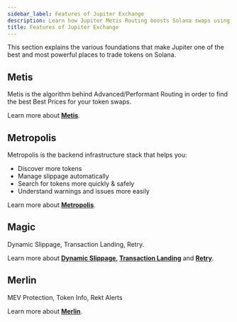 ```yaml
---
sidebar_label: Features of Jupiter Exchange
description: Learn how Jupiter Metis Routing boosts Solana swaps using a unique algorithm for quicker trades, lower slippage, and scalable upgrades.
title: Features of Jupiter Exchange
---
```


This section explains the various foundations that make Jupiter one of the best and most powerful places to trade tokens on Solana.

## Metis

Metis is the algorithm behind Advanced/Performant Routing in order to find the best Best Prices for your token swaps. 

Learn more about **[Metis](./1-metis.md)**.

## Metropolis

Metropolis is the backend infrastructure stack that helps you:
- Discover more tokens
- Manage slippage automatically
- Search for tokens more quickly & safely
- Understand warnings and issues more easily

Learn more about **[Metropolis](./2-metropolis.md)**.

## Magic

Dynamic Slippage, Transaction Landing, Retry.

Learn more about **[Dynamic Slippage](./3-magic/1-slippage.md), [Transaction Landing](./3-magic/2-transaction-landing.md)** and **[Retry](./3-magic/3-retry.md)**.

## Merlin

MEV Protection, Token Info, Rekt Alerts

Learn more about **[Merlin](./4-merlin.md)**.